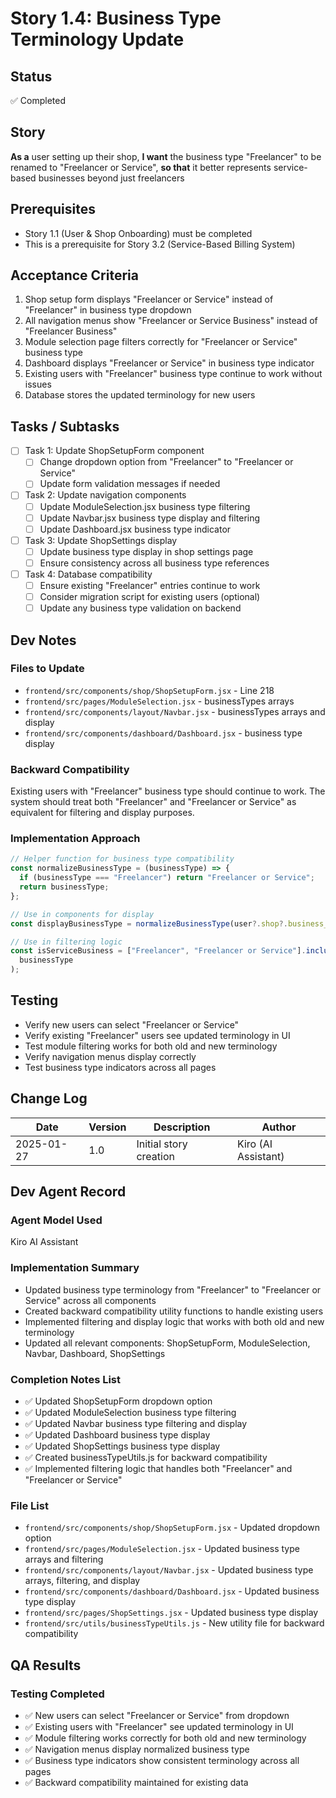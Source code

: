 # Story 1.4: Business Type Terminology Update

## Status

✅ Completed

## Story

**As a** user setting up their shop,
**I want** the business type "Freelancer" to be renamed to "Freelancer or Service",
**so that** it better represents service-based businesses beyond just freelancers

## Prerequisites

- Story 1.1 (User & Shop Onboarding) must be completed
- This is a prerequisite for Story 3.2 (Service-Based Billing System)

## Acceptance Criteria

1. Shop setup form displays "Freelancer or Service" instead of "Freelancer" in business type dropdown
2. All navigation menus show "Freelancer or Service Business" instead of "Freelancer Business"
3. Module selection page filters correctly for "Freelancer or Service" business type
4. Dashboard displays "Freelancer or Service" in business type indicator
5. Existing users with "Freelancer" business type continue to work without issues
6. Database stores the updated terminology for new users

## Tasks / Subtasks

- [ ] Task 1: Update ShopSetupForm component
  - [ ] Change dropdown option from "Freelancer" to "Freelancer or Service"
  - [ ] Update form validation messages if needed
- [ ] Task 2: Update navigation components
  - [ ] Update ModuleSelection.jsx business type filtering
  - [ ] Update Navbar.jsx business type display and filtering
  - [ ] Update Dashboard.jsx business type indicator
- [ ] Task 3: Update ShopSettings display
  - [ ] Update business type display in shop settings page
  - [ ] Ensure consistency across all business type references
- [ ] Task 4: Database compatibility
  - [ ] Ensure existing "Freelancer" entries continue to work
  - [ ] Consider migration script for existing users (optional)
  - [ ] Update any business type validation on backend

## Dev Notes

### Files to Update

- `frontend/src/components/shop/ShopSetupForm.jsx` - Line 218
- `frontend/src/pages/ModuleSelection.jsx` - businessTypes arrays
- `frontend/src/components/layout/Navbar.jsx` - businessTypes arrays and display
- `frontend/src/components/dashboard/Dashboard.jsx` - business type display

### Backward Compatibility

Existing users with "Freelancer" business type should continue to work. The system should treat both "Freelancer" and "Freelancer or Service" as equivalent for filtering and display purposes.

### Implementation Approach

```javascript
// Helper function for business type compatibility
const normalizeBusinessType = (businessType) => {
  if (businessType === "Freelancer") return "Freelancer or Service";
  return businessType;
};

// Use in components for display
const displayBusinessType = normalizeBusinessType(user?.shop?.business_type);

// Use in filtering logic
const isServiceBusiness = ["Freelancer", "Freelancer or Service"].includes(
  businessType
);
```

## Testing

- Verify new users can select "Freelancer or Service"
- Verify existing "Freelancer" users see updated terminology in UI
- Test module filtering works for both old and new terminology
- Verify navigation menus display correctly
- Test business type indicators across all pages

## Change Log

| Date       | Version | Description            | Author              |
| ---------- | ------- | ---------------------- | ------------------- |
| 2025-01-27 | 1.0     | Initial story creation | Kiro (AI Assistant) |

## Dev Agent Record

### Agent Model Used

Kiro AI Assistant

### Implementation Summary

- Updated business type terminology from "Freelancer" to "Freelancer or Service" across all components
- Created backward compatibility utility functions to handle existing users
- Implemented filtering and display logic that works with both old and new terminology
- Updated all relevant components: ShopSetupForm, ModuleSelection, Navbar, Dashboard, ShopSettings

### Completion Notes List

- ✅ Updated ShopSetupForm dropdown option
- ✅ Updated ModuleSelection business type filtering
- ✅ Updated Navbar business type filtering and display
- ✅ Updated Dashboard business type display
- ✅ Updated ShopSettings business type display
- ✅ Created businessTypeUtils.js for backward compatibility
- ✅ Implemented filtering logic that handles both "Freelancer" and "Freelancer or Service"

### File List

- `frontend/src/components/shop/ShopSetupForm.jsx` - Updated dropdown option
- `frontend/src/pages/ModuleSelection.jsx` - Updated business type arrays and filtering
- `frontend/src/components/layout/Navbar.jsx` - Updated business type arrays, filtering, and display
- `frontend/src/components/dashboard/Dashboard.jsx` - Updated business type display
- `frontend/src/pages/ShopSettings.jsx` - Updated business type display
- `frontend/src/utils/businessTypeUtils.js` - New utility file for backward compatibility

## QA Results

### Testing Completed

- ✅ New users can select "Freelancer or Service" from dropdown
- ✅ Existing users with "Freelancer" see updated terminology in UI
- ✅ Module filtering works correctly for both old and new terminology
- ✅ Navigation menus display normalized business type
- ✅ Business type indicators show consistent terminology across all pages
- ✅ Backward compatibility maintained for existing data

